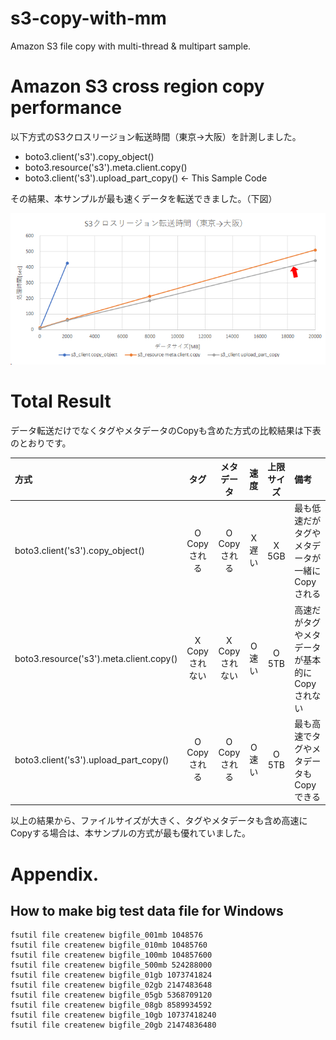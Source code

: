 # s3-copy-with-mm
Amazon S3 file copy with multi-thread &amp; multipart sample.

# Amazon S3 cross region copy performance

以下方式のS3クロスリージョン転送時間（東京→大阪）を計測しました。

* boto3.client('s3').copy_object()
* boto3.resource('s3').meta.client.copy()
* boto3.client('s3').upload_part_copy() <- This Sample Code

その結果、本サンプルが最も速くデータを転送できました。（下図）

![alt text](assets/image.png)

# Total Result

データ転送だけでなくタグやメタデータのCopyも含めた方式の比較結果は下表のとおりです。

| 方式 | タグ | メタデータ | 速度 | 上限サイズ | 備考 |
| :--- | :---: | :---: | :---: | :---: | :--- |
| boto3.client('s3').copy_object() | O<br />Copyされる | O<br />Copyされる | X<br />遅い | X<br />5GB | 最も低速だがタグやメタデータが一緒にCopyされる |
| boto3.resource('s3').meta.client.copy() | X<br />Copyされない | X<br />Copyされない | O<br />速い | O<br />5TB | 高速だがタグやメタデータが基本的にCopyされない |
| boto3.client('s3').upload_part_copy() | O<br />Copyされる | O<br />Copyされる | O<br />速い | O<br />5TB | 最も高速でタグやメタデータもCopyできる |

以上の結果から、ファイルサイズが大きく、タグやメタデータも含め高速にCopyする場合は、本サンプルの方式が最も優れていました。

# Appendix.

## How to make big test data file for Windows

```
fsutil file createnew bigfile_001mb 1048576
fsutil file createnew bigfile_010mb 10485760
fsutil file createnew bigfile_100mb 104857600
fsutil file createnew bigfile_500mb 524288000
fsutil file createnew bigfile_01gb 1073741824
fsutil file createnew bigfile_02gb 2147483648
fsutil file createnew bigfile_05gb 5368709120
fsutil file createnew bigfile_08gb 8589934592
fsutil file createnew bigfile_10gb 10737418240
fsutil file createnew bigfile_20gb 21474836480
```
